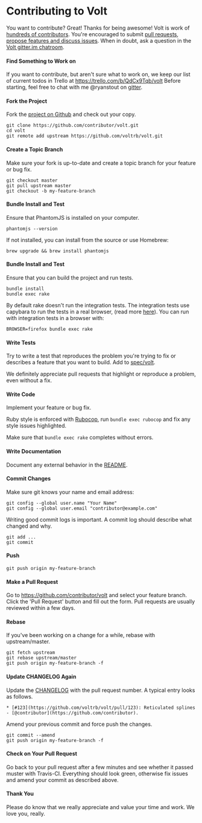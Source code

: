 Contributing to Volt
=====================

You want to contribute? Great! Thanks for being awesome!  Volt is work of [hundreds of contributors](https://github.com/voltrb/volt/graphs/contributors). You're encouraged to submit [pull requests](https://github.com/voltrb/volt/pulls), [propose features and discuss issues](https://github.com/voltrb/volt/issues). When in doubt, ask a question in the [Volt gitter.im chatroom](https://gitter.im/voltrb/volt).

#### Find Something to Work on

If you want to contribute, but aren't sure what to work on, we keep our list of current todos in Trello at https://trello.com/b/QdCx9Tqb/volt  Before starting, feel free to chat with me @ryanstout on [gitter](https://gitter.im/voltrb/volt).

#### Fork the Project

Fork the [project on Github](https://github.com/voltrb/volt) and check out your copy.

```
git clone https://github.com/contributor/volt.git
cd volt
git remote add upstream https://github.com/voltrb/volt.git
```

#### Create a Topic Branch

Make sure your fork is up-to-date and create a topic branch for your feature or bug fix.

```
git checkout master
git pull upstream master
git checkout -b my-feature-branch
```

#### Bundle Install and Test
Ensure that PhantomJS is installed on your computer.

```
phantomjs --version
```

If not installed, you can install from the source or use Homebrew:

```
brew upgrade && brew install phantomjs
```

#### Bundle Install and Test

Ensure that you can build the project and run tests.

```
bundle install
bundle exec rake
```

By default rake doesn't run the integration tests.  The integration tests use capybara to run the tests in a real browser, (read more [here](https://github.com/voltrb/docs/blob/master/en/docs/testing.md)).  You can run with integration tests in a browser with:

```
BROWSER=firefox bundle exec rake
````

#### Write Tests

Try to write a test that reproduces the problem you're trying to fix or describes a feature that you want to build. Add to [spec/volt](spec/volt).

We definitely appreciate pull requests that highlight or reproduce a problem, even without a fix.

#### Write Code

Implement your feature or bug fix.

Ruby style is enforced with [Rubocop](https://github.com/bbatsov/rubocop), run `bundle exec rubocop` and fix any style issues highlighted.

Make sure that `bundle exec rake` completes without errors.

#### Write Documentation

Document any external behavior in the [README](README.md).

#### Commit Changes

Make sure git knows your name and email address:

```
git config --global user.name "Your Name"
git config --global user.email "contributor@example.com"
```

Writing good commit logs is important. A commit log should describe what changed and why.

```
git add ...
git commit
```

#### Push

```
git push origin my-feature-branch
```

#### Make a Pull Request

Go to https://github.com/contributor/volt and select your feature branch. Click the 'Pull Request' button and fill out the form. Pull requests are usually reviewed within a few days.

#### Rebase

If you've been working on a change for a while, rebase with upstream/master.

```
git fetch upstream
git rebase upstream/master
git push origin my-feature-branch -f
```

#### Update CHANGELOG Again

Update the [CHANGELOG](CHANGELOG.md) with the pull request number. A typical entry looks as follows.

```
* [#123](https://github.com/voltrb/volt/pull/123): Reticulated splines - [@contributor](https://github.com/contributor).
```

Amend your previous commit and force push the changes.

```
git commit --amend
git push origin my-feature-branch -f
```

#### Check on Your Pull Request

Go back to your pull request after a few minutes and see whether it passed muster with Travis-CI. Everything should look green, otherwise fix issues and amend your commit as described above.

#### Thank You

Please do know that we really appreciate and value your time and work. We love you, really.